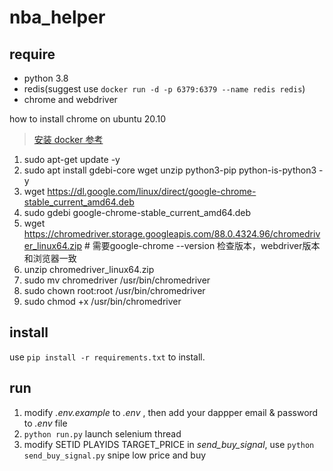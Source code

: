 # nba_helper

## require

* python 3.8
* redis(suggest use `docker run -d -p 6379:6379 --name redis redis`)
* chrome and webdriver

how to install chrome on ubuntu 20.10
> [安装 docker 参考](https://www.digitalocean.com/community/tutorials/how-to-install-and-use-docker-on-ubuntu-20-04)

1. sudo apt-get update -y
2. sudo apt install gdebi-core wget unzip python3-pip python-is-python3 -y
3. wget https://dl.google.com/linux/direct/google-chrome-stable_current_amd64.deb
4. sudo gdebi google-chrome-stable_current_amd64.deb
5. wget https://chromedriver.storage.googleapis.com/88.0.4324.96/chromedriver_linux64.zip # 需要google-chrome --version 检查版本，webdriver版本和浏览器一致
6. unzip chromedriver_linux64.zip
7. sudo mv chromedriver /usr/bin/chromedriver
8. sudo chown root:root /usr/bin/chromedriver
9. sudo chmod +x /usr/bin/chromedriver


## install

use `pip install -r requirements.txt` to install.

## run

1. modify *.env.example* to *.env* , then add your dappper email & password to *.env* file
2. `python run.py` launch selenium thread
3. modify SETID PLAYIDS TARGET_PRICE in *send_buy_signal*, use `python send_buy_signal.py` snipe low price and buy